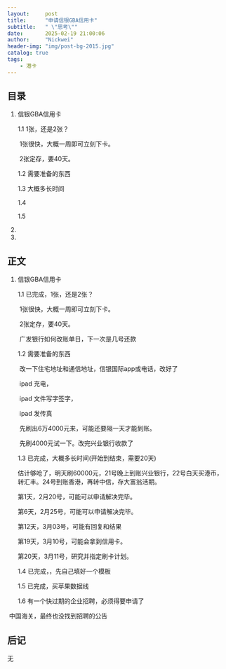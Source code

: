 ```yaml
---
layout:     post
title:      "申请信银GBA信用卡"
subtitle:   " \"思考\""
date:       2025-02-19 21:00:06
author:     "Nickwei"
header-img: "img/post-bg-2015.jpg"
catalog: true
tags:
    - 港卡
---
```


## 目录

1. 信银GBA信用卡

    1.1 1张，还是2张？

    ​	1张很快，大概一周即可立刻下卡。

    ​     2张定存，要40天。

    1.2 需要准备的东西

    1.3 大概多长时间
    
    1.4 
    
    1.5 


1. 
2. 


## 正文

1. 信银GBA信用卡

    1.1 已完成，1张，还是2张？

    ​	1张很快，大概一周即可立刻下卡。

    ​     2张定存，要40天。

    ​	  广发银行如何改账单日，下一次是几号还款

    1.2 需要准备的东西
    
    ​	改一下住宅地址和通信地址，信银国际app或电话，改好了
    
    ​	ipad 充电，
    
    ​	ipad 文件写字签字，
    
    ​	ipad 发传真
    
    ​	先刷出6万4000元来，可能还要隔一天才能到账。
    
    ​	先刷4000元试一下。改完兴业银行收款了
    
    
    
    1.3 已完成，大概多长时间(开始到结束，需要20天)
    
    ​	估计够呛了，明天刷60000元，21号晚上到账兴业银行，22号白天买港币，转汇丰。24号到账香港，再转中信，存大富翁活期。
    
    第1天，2月20号，可能可以申请解决完毕。
    
    第6天，2月25号，可能可以申请解决完毕。
    
    第12天，3月03号，可能有回复和结果
    
    第19天，3月10号，可能会拿到信用卡。
    
    第20天，3月11号，研究并指定刷卡计划。
    
    
    
    1.4 已完成，，先自己填好一个模板
    
    1.5  已完成，买苹果数据线
    
    
    
    
    
    1.6 有一个快过期的企业招聘，必须得要申请了

​			中国海关，最终也没找到招聘的公告






## 后记

无